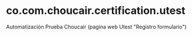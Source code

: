 # co.com.choucair.certification.utest
Automatización Prueba Choucair (pagina web Utest "Registro formulario") 
